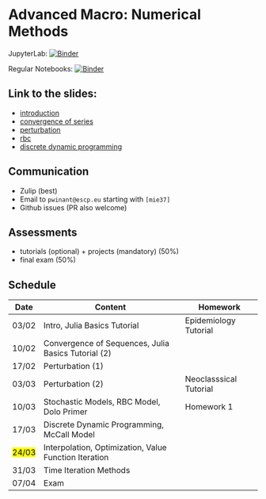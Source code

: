 # Advanced Macro: Numerical Methods

JupyterLab: 
[![Binder](https://mybinder.org/badge_logo.svg)](https://mybinder.org/v2/gh/albop/mie37.git/master?urlpath=lab)

Regular Notebooks:
[![Binder](https://mybinder.org/badge_logo.svg)](https://mybinder.org/v2/gh/albop/mie37.git/master)

## Link to the slides:

- [introduction](http://www.mosphere.fr/mie37/slides/index.html)
- [convergence of series](http://www.mosphere.fr/mie37/slides/convergence.html)
- [perturbation](http://www.mosphere.fr/mie37/slides/perturbation.html)
- [rbc](http://www.mosphere.fr/mie37/slides/rbc.html)
- [discrete dynamic programming](http://www.mosphere.fr/mie37/slides/ddp.html)


## Communication

- Zulip (best)
- Email to `pwinant@escp.eu` starting with `[mie37]`
- Github issues (PR also welcome)

## Assessments

- tutorials (optional) + projects (mandatory) (50%)
- final exam (50%)

## Schedule

| Date  | Content                                                | Homework                  |
| ----- | -----------------------------------------------------  | ------------------------- |
| 03/02 | Intro, Julia Basics Tutorial                           | Epidemiology Tutorial     |
| 10/02 | Convergence of Sequences, Julia Basics Tutorial (2)    |                           |
| 17/02 | Perturbation (1)                                       |                           |
| 03/03 | Perturbation (2)                                       | Neoclasssical Tutorial    |
| 10/03 | Stochastic Models, RBC Model, Dolo Primer | Homework 1                |
| 17/03 | Discrete Dynamic Programming, McCall Model             |                           |
| <mark>24/03</mark> | Interpolation, Optimization, Value Function Iteration  |                           |
| 31/03 | Time Iteration Methods                                 |                           |
| 07/04 | Exam                                                   |                           |
